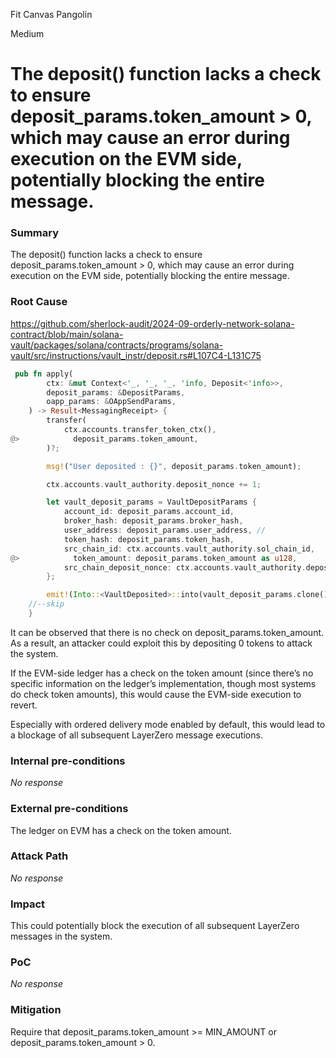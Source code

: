 Fit Canvas Pangolin

Medium

# The deposit() function lacks a check to ensure deposit_params.token_amount > 0, which may cause an error during execution on the EVM side, potentially blocking the entire message.

### Summary

The deposit() function lacks a check to ensure deposit_params.token_amount > 0, which may cause an error during execution on the EVM side, potentially blocking the entire message.

### Root Cause

https://github.com/sherlock-audit/2024-09-orderly-network-solana-contract/blob/main/solana-vault/packages/solana/contracts/programs/solana-vault/src/instructions/vault_instr/deposit.rs#L107C4-L131C75
```rust
 pub fn apply(
        ctx: &mut Context<'_, '_, '_, 'info, Deposit<'info>>,
        deposit_params: &DepositParams,
        oapp_params: &OAppSendParams,
    ) -> Result<MessagingReceipt> {
        transfer(
            ctx.accounts.transfer_token_ctx(),
@>            deposit_params.token_amount,
        )?;

        msg!("User deposited : {}", deposit_params.token_amount);

        ctx.accounts.vault_authority.deposit_nonce += 1;

        let vault_deposit_params = VaultDepositParams {
            account_id: deposit_params.account_id,
            broker_hash: deposit_params.broker_hash,
            user_address: deposit_params.user_address, //
            token_hash: deposit_params.token_hash,
            src_chain_id: ctx.accounts.vault_authority.sol_chain_id,
@>            token_amount: deposit_params.token_amount as u128,
            src_chain_deposit_nonce: ctx.accounts.vault_authority.deposit_nonce,
        };

        emit!(Into::<VaultDeposited>::into(vault_deposit_params.clone()));
    //--skip
    }

```
It can be observed that there is no check on deposit_params.token_amount. As a result, an attacker could exploit this by depositing 0 tokens to attack the system.

If the EVM-side ledger has a check on the token amount (since there’s no specific information on the ledger’s implementation, though most systems do check token amounts), this would cause the EVM-side execution to revert.

Especially with ordered delivery mode enabled by default, this would lead to a blockage of all subsequent LayerZero message executions.

### Internal pre-conditions

_No response_

### External pre-conditions

The ledger on EVM has a check on the token amount.

### Attack Path

_No response_

### Impact

This could potentially block the execution of all subsequent LayerZero messages in the system.

### PoC

_No response_

### Mitigation

Require that deposit_params.token_amount >= MIN_AMOUNT or deposit_params.token_amount > 0.